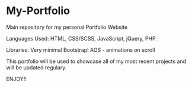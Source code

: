 # My-Portfolio
Main repository for my personal Portfolio Website

Languages Used: 
HTML, CSS/SCSS, JavaScript, jQuery, PHP.

Libraries:
Very minimal Bootstrap!
AOS - animations on scroll

This portfolio will be used to showcase all of my most recent projects and will be updated regulary.


ENJOY!!
